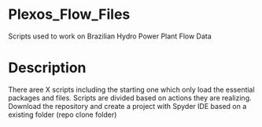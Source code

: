 # Plexos_Flow_Files
Scripts used to work on Brazilian Hydro Power Plant Flow Data 

# Description
There aree X scripts including the starting one which only load the essential packages and files.
Scripts are divided based on actions they are realizing.
Download the repository and create a project with Spyder IDE based on a existing folder (repo clone folder)
